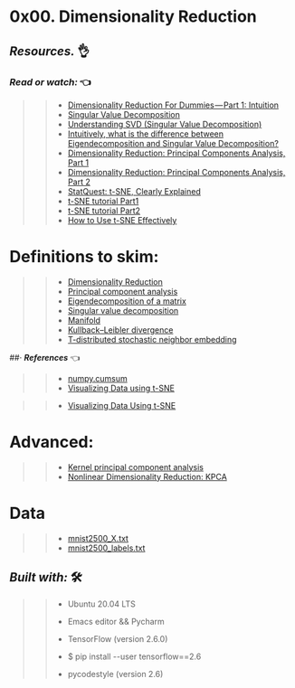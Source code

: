 # 0x00. Dimensionality Reduction


## **_Resources._** 👌 

 

### **_Read or watch:_**  👈


>> * [Dimensionality Reduction For Dummies — Part 1: Intuition](https://intranet.hbtn.io/rltoken/B9kKbyA71k0cn2CFMTpIfQ)
>> * [Singular Value Decomposition](https://intranet.hbtn.io/rltoken/Qg_s08ni0zOWkqvvRM8ZwQ)
>> * [Understanding SVD (Singular Value Decomposition)](https://intranet.hbtn.io/rltoken/7EODTG3FZ6fQrmZrqkdn5A)
>> * [Intuitively, what is the difference between Eigendecomposition and Singular Value Decomposition?](https://intranet.hbtn.io/rltoken/WyHO8ZBDqbKmzUoD0Ukf7Q) 
>> * [Dimensionality Reduction: Principal Components Analysis, Part 1](https://intranet.hbtn.io/rltoken/euVIN9M2jJ-PHyOEBnI1lA)
>> * [Dimensionality Reduction: Principal Components Analysis, Part 2](https://intranet.hbtn.io/rltoken/co3YVWGBIdcto2q3HPu51A)
>> * [StatQuest: t-SNE, Clearly Explained](https://intranet.hbtn.io/rltoken/XGKIL0TBES-GY6gO6VoSmg)
>> * [t-SNE tutorial Part1](https://intranet.hbtn.io/rltoken/IaO5r9ba0T_flqHcQv83fA)
>> * [t-SNE tutorial Part2](https://intranet.hbtn.io/rltoken/hariVnyW46RIjyXj6DefGA)
>> * [How to Use t-SNE Effectively](https://intranet.hbtn.io/rltoken/ZGyuMFuDwY6SzE-pM3ZrTw)

# Definitions to skim:
>> * [Dimensionality Reduction](https://intranet.hbtn.io/rltoken/3__-0sq0ymVc6rUhSUF46Q)
>> * [Principal component analysis](https://intranet.hbtn.io/rltoken/-Q1NQBRaQiPLZAlpnXDQoQ)
>> * [Eigendecomposition of a matrix](https://intranet.hbtn.io/rltoken/ZicQZ9TndU2Khb4QLnU9Rg)
>> * [Singular value decomposition](https://intranet.hbtn.io/rltoken/pW3EQwurOaQp4f9SIFXs0w)
>> * [Manifold](https://intranet.hbtn.io/rltoken/W_DWK5vN6rSRqN6jaVe7Ag)
>> * [Kullback–Leibler divergence](https://intranet.hbtn.io/rltoken/EAzyLBFVORoaaWgWc8K9yQ)
>> * [T-distributed stochastic neighbor embedding](https://intranet.hbtn.io/rltoken/EnCpSMJZOJ2E7IMdOof0Jg)

##· **_References_**  👈

>> * [numpy.cumsum](https://intranet.hbtn.io/rltoken/TUz_LerlFe9fPhMuHxJXLg)
>> * [Visualizing Data using t-SNE](https://intranet.hbtn.io/rltoken/2l3jXLWneQVGdNfoXsWMQQ)

>> * [Visualizing Data Using t-SNE](https://intranet.hbtn.io/rltoken/mgNNPvYr_iahfCU8hEZsHQ)

# Advanced:

>> * [Kernel principal component analysis](https://intranet.hbtn.io/rltoken/61bPYClgo7vCg7FHEzSVdQ)
>> * [Nonlinear Dimensionality Reduction: KPCA](https://intranet.hbtn.io/rltoken/34dL3ML5vCExK-iUR9_0Rg)

# Data
>> * [mnist2500_X.txt](https://intranet-projects-files.s3.amazonaws.com/holbertonschool-ml/mnist2500_X.txt)
>> * [mnist2500_labels.txt](https://holbertonintranet.s3.amazonaws.com/uploads/text/2019/10/72a86270e2a1c2cbc14b.txt?X-Amz-Algorithm=AWS4-HMAC-SHA256&X-Amz-Credential=AKIARDDGGGOU5BHMTQX4%2F20221111%2Fus-east-1%2Fs3%2Faws4_request&X-Amz-Date=20221111T010545Z&X-Amz-Expires=345600&X-Amz-SignedHeaders=host&X-Amz-Signature=f37d1f57fd5f8183fc666af291f2c99287280a14f00a49ee26195454460f65d1)


## **_Built with:_** 🛠️

>> * Ubuntu 20.04 LTS
>> 
>> * Emacs editor && Pycharm
>> 
>> * TensorFlow (version 2.6.0) 
>> 
>> * $ pip install --user tensorflow==2.6
>> 
>> * pycodestyle (version 2.6)

